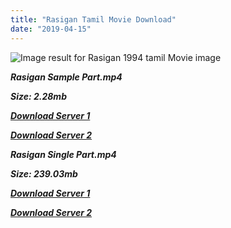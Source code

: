 ```yaml
---
title: "Rasigan Tamil Movie Download"
date: "2019-04-15"
---
```


![Image result for Rasigan 1994 tamil Movie image](https://upload.wikimedia.org/wikipedia/en/thumb/4/4a/Rasigan_poster.jpg/220px-Rasigan_poster.jpg)

**_Rasigan Sample Part.mp4_**

**_Size: 2.28mb_**

**_[Download Server 1](http://b6.wetransfer.vip/files/{169df08cb8e74ebadb8a44297cb1b6497cb77520eb9064bb3027e0e0c1bcc485}20Actor{169df08cb8e74ebadb8a44297cb1b6497cb77520eb9064bb3027e0e0c1bcc485}20Hits{169df08cb8e74ebadb8a44297cb1b6497cb77520eb9064bb3027e0e0c1bcc485}20Collection/Vijay{169df08cb8e74ebadb8a44297cb1b6497cb77520eb9064bb3027e0e0c1bcc485}20{169df08cb8e74ebadb8a44297cb1b6497cb77520eb9064bb3027e0e0c1bcc485}20Movies{169df08cb8e74ebadb8a44297cb1b6497cb77520eb9064bb3027e0e0c1bcc485}20Collection/Rasigan{169df08cb8e74ebadb8a44297cb1b6497cb77520eb9064bb3027e0e0c1bcc485}20(1994)/Rasigan{169df08cb8e74ebadb8a44297cb1b6497cb77520eb9064bb3027e0e0c1bcc485}20Mp4{169df08cb8e74ebadb8a44297cb1b6497cb77520eb9064bb3027e0e0c1bcc485}20HD/Rasigan{169df08cb8e74ebadb8a44297cb1b6497cb77520eb9064bb3027e0e0c1bcc485}20HD{169df08cb8e74ebadb8a44297cb1b6497cb77520eb9064bb3027e0e0c1bcc485}20Sample.mp4)_**

**_[Download Server 2](http://b6.wetransfer.vip/files/{169df08cb8e74ebadb8a44297cb1b6497cb77520eb9064bb3027e0e0c1bcc485}20Actor{169df08cb8e74ebadb8a44297cb1b6497cb77520eb9064bb3027e0e0c1bcc485}20Hits{169df08cb8e74ebadb8a44297cb1b6497cb77520eb9064bb3027e0e0c1bcc485}20Collection/Vijay{169df08cb8e74ebadb8a44297cb1b6497cb77520eb9064bb3027e0e0c1bcc485}20{169df08cb8e74ebadb8a44297cb1b6497cb77520eb9064bb3027e0e0c1bcc485}20Movies{169df08cb8e74ebadb8a44297cb1b6497cb77520eb9064bb3027e0e0c1bcc485}20Collection/Rasigan{169df08cb8e74ebadb8a44297cb1b6497cb77520eb9064bb3027e0e0c1bcc485}20(1994)/Rasigan{169df08cb8e74ebadb8a44297cb1b6497cb77520eb9064bb3027e0e0c1bcc485}20Mp4{169df08cb8e74ebadb8a44297cb1b6497cb77520eb9064bb3027e0e0c1bcc485}20HD/Rasigan{169df08cb8e74ebadb8a44297cb1b6497cb77520eb9064bb3027e0e0c1bcc485}20HD{169df08cb8e74ebadb8a44297cb1b6497cb77520eb9064bb3027e0e0c1bcc485}20Sample.mp4)_**

**_Rasigan Single Part.mp4_**

**_Size: 239.03mb_**

**_[Download Server 1](http://b6.wetransfer.vip/files/{169df08cb8e74ebadb8a44297cb1b6497cb77520eb9064bb3027e0e0c1bcc485}20Actor{169df08cb8e74ebadb8a44297cb1b6497cb77520eb9064bb3027e0e0c1bcc485}20Hits{169df08cb8e74ebadb8a44297cb1b6497cb77520eb9064bb3027e0e0c1bcc485}20Collection/Vijay{169df08cb8e74ebadb8a44297cb1b6497cb77520eb9064bb3027e0e0c1bcc485}20{169df08cb8e74ebadb8a44297cb1b6497cb77520eb9064bb3027e0e0c1bcc485}20Movies{169df08cb8e74ebadb8a44297cb1b6497cb77520eb9064bb3027e0e0c1bcc485}20Collection/Rasigan{169df08cb8e74ebadb8a44297cb1b6497cb77520eb9064bb3027e0e0c1bcc485}20(1994)/Rasigan{169df08cb8e74ebadb8a44297cb1b6497cb77520eb9064bb3027e0e0c1bcc485}20Mp4{169df08cb8e74ebadb8a44297cb1b6497cb77520eb9064bb3027e0e0c1bcc485}20HD/Rasigan{169df08cb8e74ebadb8a44297cb1b6497cb77520eb9064bb3027e0e0c1bcc485}20HD.mp4)_**

**_[Download Server 2](http://b6.wetransfer.vip/files/{169df08cb8e74ebadb8a44297cb1b6497cb77520eb9064bb3027e0e0c1bcc485}20Actor{169df08cb8e74ebadb8a44297cb1b6497cb77520eb9064bb3027e0e0c1bcc485}20Hits{169df08cb8e74ebadb8a44297cb1b6497cb77520eb9064bb3027e0e0c1bcc485}20Collection/Vijay{169df08cb8e74ebadb8a44297cb1b6497cb77520eb9064bb3027e0e0c1bcc485}20{169df08cb8e74ebadb8a44297cb1b6497cb77520eb9064bb3027e0e0c1bcc485}20Movies{169df08cb8e74ebadb8a44297cb1b6497cb77520eb9064bb3027e0e0c1bcc485}20Collection/Rasigan{169df08cb8e74ebadb8a44297cb1b6497cb77520eb9064bb3027e0e0c1bcc485}20(1994)/Rasigan{169df08cb8e74ebadb8a44297cb1b6497cb77520eb9064bb3027e0e0c1bcc485}20Mp4{169df08cb8e74ebadb8a44297cb1b6497cb77520eb9064bb3027e0e0c1bcc485}20HD/Rasigan{169df08cb8e74ebadb8a44297cb1b6497cb77520eb9064bb3027e0e0c1bcc485}20HD.mp4)_**

